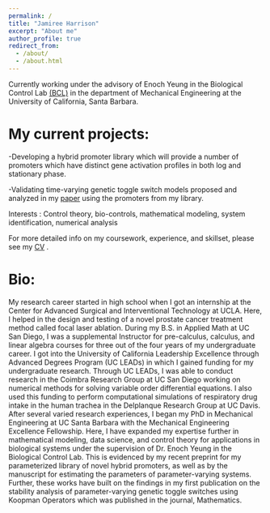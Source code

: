 ```yaml
---
permalink: /
title: "Jamiree Harrison"
excerpt: "About me"
author_profile: true
redirect_from: 
  - /about/
  - /about.html
---
```


Currently working under the advisory of Enoch Yeung in the Biological Control Lab [(BCL)](https://yeung.me.ucsb.edu/) in the department of Mechanical Engineering at the University of California, Santa Barbara. 

My current projects:
======

-Developing a hybrid promoter library which will provide a number of promoters which have distinct gene activation profiles in both log and stationary phase.  

-Validating time-varying genetic toggle switch models proposed and analyzed in my [paper](paper1.pdf) using the promoters from my library.

Interests : Control theory, bio-controls, mathematical modeling, system identification, numerical analysis

For more detailed info on my coursework, experience, and skillset, please see my [CV](http://jamiree.github.io/files/CV_Jamiree_Harrison.pdf) . 

Bio:
======

My research career started in high school when I got an internship at the Center for Advanced Surgical and Interventional Technology at UCLA.  Here, I helped in the design and testing of a novel prostate cancer treatment method called focal laser ablation.  During my B.S. in Applied Math at UC San Diego, I was a supplemental Instructor for pre-calculus, calculus, and linear algebra courses for three out of the four years of my undergraduate career.  I got into the University of California Leadership Excellence through Advanced Degrees Program (UC LEADs) in which I gained funding for my undergraduate research. Through UC LEADs, I was able to conduct research in the Coimbra Research Group at UC San Diego working on numerical methods for solving variable order differential equations.  I also used this funding to perform computational simulations of respiratory drug intake in the human trachea in the Delplanque Research Group at UC Davis.  After several varied research experiences, I began my PhD in Mechanical Engineering at UC Santa Barbara with the Mechanical Engineering Excellence Fellowship. Here, I have expanded my expertise further in mathematical modeling, data science, and control theory for applications in biological systems under the supervision of Dr. Enoch Yeung in the Biological Control Lab.  This is evidenced by my recent preprint for my parameterized library of novel hybrid promoters, as well as by the manuscript for estimating the parameters of parameter-varying systems.  Further, these works have built on the findings in my first publication on the stability analysis of parameter-varying genetic toggle switches using Koopman Operators which was published in the journal, Mathematics.

